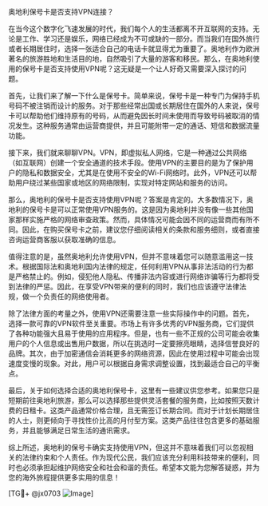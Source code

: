 奥地利保号卡是否支持VPN连接？

在当今这个数字化飞速发展的时代，我们每个人的生活都离不开互联网的支持。无论是工作、学习还是娱乐，网络已经成为不可或缺的一部分。而当我们在国外旅行或者长期居住时，选择一张适合自己的电话卡就显得尤为重要了。奥地利作为欧洲著名的旅游胜地和生活目的地，自然吸引了大量的游客和移民。那么，在奥地利使用的保号卡是否支持使用VPN呢？这无疑是一个让人好奇又需要深入探讨的问题。

首先，让我们来了解一下什么是保号卡。简单来说，保号卡是一种专门为保持手机号码不被注销而设计的服务。对于那些经常出国或长期居住在国外的人来说，保号卡可以帮助他们维持原有的号码，从而避免因长时间未使用而导致号码被取消的情况发生。这种服务通常由运营商提供，并且可能附带一定的通话、短信和数据流量功能。

接下来，我们就来聊聊VPN。VPN，即虚拟私人网络，它是一种通过公共网络（如互联网）创建一个安全通道的技术手段。使用VPN的主要目的是为了保护用户的隐私和数据安全，尤其是在使用不安全的Wi-Fi网络时。此外，VPN还可以帮助用户绕过某些国家或地区的网络限制，实现对特定网站和服务的访问。

那么，奥地利的保号卡是否支持使用VPN呢？答案是肯定的。大多数情况下，奥地利的保号卡是可以正常使用VPN服务的。这是因为奥地利并没有像一些其他国家那样实施严格的网络审查政策。然而，具体情况可能会因不同的运营商而有所不同。因此，在购买保号卡之前，建议您仔细阅读相关的条款和服务细则，或者直接咨询运营商客服以获取准确的信息。

值得注意的是，虽然奥地利允许使用VPN，但并不意味着您可以随意滥用这一技术。根据国际法和奥地利国内法律的规定，任何利用VPN从事非法活动的行为都是严格禁止的。例如，侵犯他人隐私、传播非法内容或进行网络诈骗等行为都将受到法律的严惩。因此，在享受VPN带来的便利的同时，我们也应该遵守法律法规，做一个负责任的网络使用者。

除了法律方面的考量之外，使用VPN还需要注意一些实际操作中的问题。首先，选择一款可靠的VPN软件至关重要。市场上有许多优秀的VPN服务商，它们提供了各种功能强大且易于使用的应用程序。但是，也有一些不正规的公司可能会收集用户的个人信息或出售用户数据，所以在挑选时一定要擦亮眼睛，选择信誉良好的品牌。其次，由于加密通信会消耗更多的网络资源，因此在使用过程中可能会出现速度变慢的现象。对此，用户可以根据自身需求调整设置，找到最适合自己的平衡点。

最后，关于如何选择合适的奥地利保号卡，这里有一些建议供您参考。如果您只是短期前往奥地利旅游，那么可以选择那些提供灵活套餐的服务商，比如按照天数计费的日租卡。这类产品通常价格合理，且无需签订长期合同。而对于计划长期居住的人士，则更倾向于寻找性价比高的月付型方案。这类产品往往包含更多的基础服务，并且能够满足日常生活的通讯需求。

综上所述，奥地利的保号卡确实支持使用VPN，但这并不意味着我们可以忽视相关的法律约束和个人责任。作为现代公民，我们应该充分利用科技带来的便利，同时也必须承担起维护网络安全和社会和谐的责任。希望本文能为您解答疑惑，并为您的海外旅程提供更多实用的信息！

[TG💪+ @jx0703 ![Image](https://github.com/user-attachments/assets/dbca1d08-cadb-493c-b0ec-ad6f7a83f270)]
